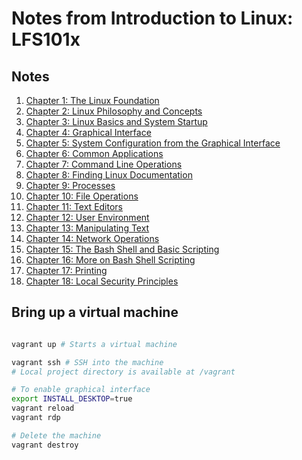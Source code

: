 # Notes from Introduction to Linux: LFS101x

## Notes
1. [Chapter 1: The Linux Foundation](ch01/README.md)
2. [Chapter 2: Linux Philosophy and Concepts](ch02/README.md)
3. [Chapter 3: Linux Basics and System Startup](ch03/README.md)
4. [Chapter 4: Graphical Interface](ch04/README.md)
5. [Chapter 5: System Configuration from the Graphical Interface](ch05/README.md)
6. [Chapter 6: Common Applications](ch06/README.md)
7. [Chapter 7: Command Line Operations](ch07/README.md)
8. [Chapter 8: Finding Linux Documentation](ch08/README.md)
9. [Chapter 9: Processes](ch09/README.md)
10. [Chapter 10: File Operations](ch10/README.md)
11. [Chapter 11: Text Editors](ch11/README.md)
12. [Chapter 12: User Environment](ch12/README.md)
13. [Chapter 13: Manipulating Text](ch13/README.md)
14. [Chapter 14: Network Operations](ch14/README.md)
15. [Chapter 15: The Bash Shell and Basic Scripting](ch15/README.md)
16. [Chapter 16: More on Bash Shell Scripting](ch16/README.md)
17. [Chapter 17: Printing](ch17/README.md)
18. [Chapter 18: Local Security Principles](ch18/README.md)

## Bring up a virtual machine
```sh

vagrant up # Starts a virtual machine

vagrant ssh # SSH into the machine
# Local project directory is available at /vagrant

# To enable graphical interface
export INSTALL_DESKTOP=true
vagrant reload
vagrant rdp

# Delete the machine
vagrant destroy
```
